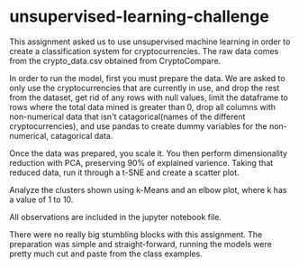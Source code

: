 # unsupervised-learning-challenge

This assignment asked us to use unsupervised machine learning in order to create a classification system for cryptocurrencies. The raw data comes from the crypto_data.csv obtained from CryptoCompare.

In order to run the model, first you must prepare the data. We are asked to only use the cryptocurrencies that are currently in use, and drop the rest from the dataset, get rid of any rows with null values, limit the dataframe to rows where the total data mined is greater than 0, drop all columns with non-numerical data that isn't catagorical(names of the different cryptocurrencies), and use pandas to create dummy variables for the non-numerical, catagorical data.

Once the data was prepared, you scale it. You then perform dimensionality reduction with PCA, preserving 90% of explained varience. Taking that reduced data, run it through a t-SNE and create a scatter plot. 

Analyze the clusters shown using k-Means and an elbow plot, where k has a value of 1 to 10.

All observations are included in the jupyter notebook file.

There were no really big stumbling blocks with this assignment. The preparation was simple and straight-forward, running the models were pretty much cut and paste from the class examples.

